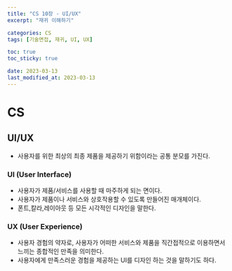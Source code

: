 ```yaml
---
title: "CS 10장 - UI/UX"
excerpt: "재귀 이해하기"

categories: CS
tags: [기술면접, 재귀, UI, UX]

toc: true
toc_sticky: true

date: 2023-03-13
last_modified_at: 2023-03-13
---
```


# CS

## UI/UX

- 사용자를 위한 최상의 최종 제품을 제공하기 위함이라는 공통 분모를 가진다.

### UI (User Interface)

- 사용자가 제품/서비스를 사용할 때 마주하게 되는 면이다.
- 사용자가 제품이나 서비스와 상호작용할 수 있도록 만들어진 매개체이다.
- 폰트,칼라,레이아웃 등 모든 시각적인 디자인을 말한다.

### UX (User Experience)

- 사용자 경험의 약자로, 사용자가 어떠한 서비스와 제품을 직간접적으로 이용하면서 느끼는 종합적인 만족을 의미한다.
- 사용자에게 만족스러운 경험을 제공하는 UI를 디자인 하는 것을 말하기도 하다.
